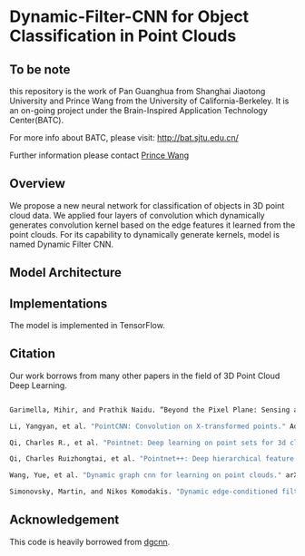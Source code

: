 # Dynamic-Filter-CNN for Object Classification in Point Clouds

## To be note

this repository is the work of Pan Guanghua from Shanghai Jiaotong University and Prince Wang from the University of California-Berkeley. It is an on-going project under the Brain-Inspired Application Technology Center(BATC).


For more info about BATC, please visit: http://bat.sjtu.edu.cn/


Further information please contact [Prince Wang](https://www.linkedin.com/in/prince-wang-19511717a/)

## Overview

We propose a new neural network for classification of objects in 3D point cloud data. We applied four layers of convolution which dynamically generates convolution kernel based on the edge features it learned from the point clouds. For its capability to dynamically generate kernels, model is named Dynamic Filter CNN.


## Model Architecture




## Implementations

The model is implemented in TensorFlow. 

## Citation

Our work borrows from many other papers in the field of 3D Point Cloud Deep Learning. 

```bash

Garimella, Mihir, and Prathik Naidu. “Beyond the Pixel Plane: Sensing and Learning in 	3D.” The Gradient, The Gradient, 27 Aug. 2018, thegradient.pub/beyond-the-pixel-	plane-sensing-and-learning-in-3d/.

Li, Yangyan, et al. "PointCNN: Convolution on X-transformed points." Advances in Neural 	Information Processing Systems. 2018.

Qi, Charles R., et al. "Pointnet: Deep learning on point sets for 3d classification and 	segmentation." Proceedings of the IEEE Conference on Computer Vision and Pattern 	Recognition. 2017.

Qi, Charles Ruizhongtai, et al. "Pointnet++: Deep hierarchical feature learning on point sets 	in a metric space." Advances in Neural Information Processing Systems. 2017.

Wang, Yue, et al. "Dynamic graph cnn for learning on point clouds." arXiv preprint 	arXiv:1801.07829 (2018).

Simonovsky, Martin, and Nikos Komodakis. "Dynamic edge-conditioned filters in 	convolutional neural networks on graphs." Proceedings of the IEEE conference on 	computer vision and pattern recognition. 2017.

```

## Acknowledgement
This code is heavily borrowed from [dgcnn](https://github.com/WangYueFt/dgcnn).
